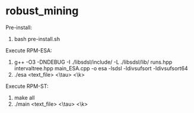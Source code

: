 # robust_mining

Pre-install:
1. bash pre-install.sh

Execute RPM-ESA:
1. g++ -O3 -DNDEBUG -I ./libsdsl/include/ -L ./libsdsl/lib/ runs.hpp intervaltree.hpp main_ESA.cpp -o esa -lsdsl -ldivsufsort -ldivsufsort64
2. ./esa <text_file> <\tau> <\k> 

Execute RPM-ST:
1. make all
2. ./main <text_file> <\tau> <\k> 
